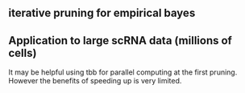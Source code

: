 ## iterative pruning for empirical bayes

## Application to large scRNA data (millions of cells)


It may be helpful using tbb for parallel computing at the first pruning. However the benefits of speeding up is very limited. 

